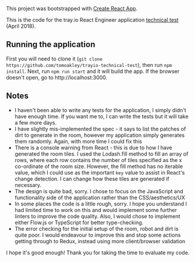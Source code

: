 This project was bootstrapped with [Create React App](https://github.com/facebookincubator/create-react-app).

This is the code for the tray.io React Engineer application [technical test](https://gist.github.com/DavidJSimpsonEsq/3c092dfeba83cf10f3043555470f0e38) (April 2018).

## Running the application
First you will need to clone it (`git clone https://github.com/tomoakley/trayio-technical-test`), then run `npm install`. Next, run `npm run start` and it will build the app. If the browser doesn't open, go to http://localhost:3000.

## Notes
- I haven't been able to write any tests for the application, I simply didn't have enough time. If you want me to, I can write the tests but it will take a few more days.
- I have slightly mis-implemented the spec - it says to list the patches of dirt to generate in the room, however my application simply generates them randomly. Again, with more time I could fix this
- There is a console warning from React - this is due to how I have generated the room tiles. I used the Lodash.fill method to fill an array of rows, where each row contains the number of tiles specified as the x co-ordinate of the room size. However, the fill method has no iterable value, which I could use as the important `key` value to assist in React's change detection. I can change how these tiles are generated if necessary.
- The design is quite bad, sorry. I chose to focus on the JavaScript and functionality side of the application rather than the CSS/aesthetics/UX
- In some places the code is a little rough, sorry. I hope you understand I had limited time to work on this and would implement some further linters to improve the code quality. Also, I would chose to implement either Flow.js or TypeScript for better type-checking.
- The error checking for the initial setup of the room, robot and dirt is quite poor. I would endeavour to improve this and stop some actions getting through to Redux, instead using more client/browser validation

I hope it's good enough! Thank you for taking the time to evaluate my code.